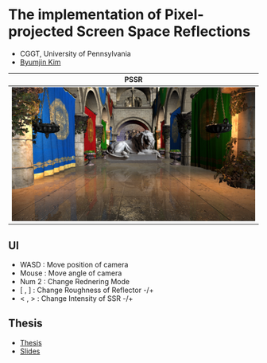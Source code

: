 # The implementation of Pixel-projected Screen Space Reflections
* CGGT, University of Pennsylvania
* [Byumjin Kim](https://github.com/byumjin)

| PSSR |
|---|
|![](imgs/main.png)|

## UI

- WASD : Move position of camera
- Mouse : Move angle of camera
- Num 2 : Change Rednering Mode
- [ , ] : Change Roughness of Reflector -/+
- < , > : Change Intensity of SSR -/+

## Thesis

- [Thesis](https://github.com/byumjin/Jin-Engine-2.1/blob/master/%5BByumjin%20Kim%5D%20Master%20Thesis_Final.pdf)
- [Slides](https://github.com/byumjin/Jin-Engine-2.1/blob/master/IMPLEMENTATION%20OF%20OPTIMIZED%20PIXEL-PROJECTED%20REFLECTIONS%20FOR%20PLANAR%20REFLECTORS.pdf)